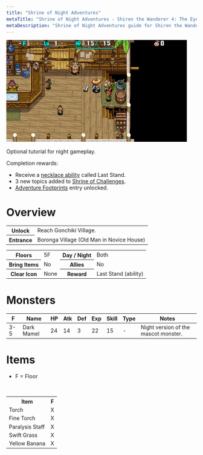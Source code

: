 ```yaml
---
title: "Shrine of Night Adventures"
metaTitle: "Shrine of Night Adventures - Shiren the Wanderer 4: The Eye of God Wiki"
metaDescription: "Shrine of Night Adventures guide for Shiren the Wanderer 4: The Eye of God and the Devil's Navel."
---
```


<div class="pageTopImage screenshot">
  <img src="../images/dungeons/shrine_of_night_adventures.png"/>
</div>

Optional tutorial for night gameplay.

Completion rewards:

- Receive a [necklace ability](/system/necklace-abilities) called Last Stand.
- 3 new topics added to [Shrine of Challenges](/dungeons/shrine-of-challenges).
- [Adventure Footprints](/system/adventure-footprints) entry unlocked.<br/>

# Overview

<table class="dungeonOverview">
  <tr>
    <th>Unlock</th>
    <td class="highlightYellow">Reach Gonchiki Village.</td>
  </tr>
  <tr>
    <th>Entrance</th>
    <td class="highlightYellow">Boronga Village (Old Man in Novice House)</td>
  </tr>
</table>

<table class="dungeonTable">
  <tr>
    <th>Floors</th>
    <td>5F</td>
    <th>Day / Night</th>
    <td>Both</td>
  </tr>
  <tr>
    <th>Bring Items</th>
    <td>No</td>
    <th>Allies</th>
    <td>No</td>
  </tr>
  <tr>
    <th>Clear Icon</th>
    <td>None</td>
    <th>Reward</th>
    <td>Last Stand (ability)</td>
  </tr>
</table>

# Monsters

<table class="dungeonMonsterList monsterListNight">
  <thead>
    <tr>
      <th>F</th>
      <th>Name</th>
      <th>HP</th>
      <th>Atk</th>
      <th>Def</th>
      <th>Exp</th>
      <th>Skill</th>
      <th>Type</th>
      <th>Notes</th>
    </tr>
  </thead>
  <tbody>
    <tr>
      <td>3-5</td>
      <td>Dark Mamel</td>
      <td>24</td>
      <td>14</td>
      <td>3</td>
      <td>22</td>
      <td>15</td>
      <td>-</td>
      <td>Night version of the mascot monster.</td>
    </tr>
  </tbody>
</table>

# Items

- F = Floor

<br/>

<table class="dungeonTable">
  <tr>
    <th class="highlightGreen">Item</th>
    <th class="highlightGreen">F</th>
  </tr>
  <tr>
    <td class="leftText">Torch</td>
    <td>X</td>
  </tr>
  <tr>
    <td class="leftText">Fine Torch</td>
    <td>X</td>
  </tr>
  <tr>
    <td class="leftText">Paralysis Staff</td>
    <td>X</td>
  </tr>
  <tr>
    <td class="leftText">Swift Grass</td>
    <td>X</td>
  </tr>
  <tr>
    <td class="leftText">Yellow Banana</td>
    <td>X</td>
  </tr>
</table>
